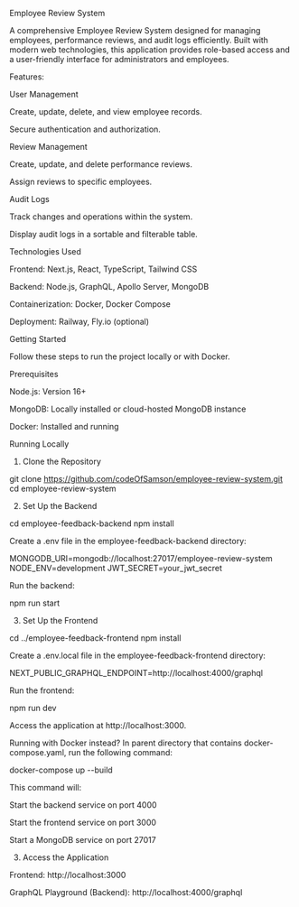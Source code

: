 Employee Review System

A comprehensive Employee Review System designed for managing employees, performance reviews, and audit logs efficiently.  Built with modern web technologies, this application provides role-based access and a user-friendly interface for administrators and employees.

Features:

User Management

Create, update, delete, and view employee records.

Secure authentication and authorization.

Review Management

Create, update, and delete performance reviews.

Assign reviews to specific employees.

Audit Logs

Track changes and operations within the system.

Display audit logs in a sortable and filterable table.

Technologies Used

Frontend: Next.js, React, TypeScript, Tailwind CSS

Backend: Node.js, GraphQL, Apollo Server, MongoDB

Containerization: Docker, Docker Compose

Deployment: Railway, Fly.io (optional)

Getting Started

Follow these steps to run the project locally or with Docker.

Prerequisites

Node.js: Version 16+

MongoDB: Locally installed or cloud-hosted MongoDB instance

Docker: Installed and running

Running Locally

1. Clone the Repository

git clone https://github.com/codeOfSamson/employee-review-system.git
cd employee-review-system

2. Set Up the Backend

cd employee-feedback-backend
npm install

Create a .env file in the employee-feedback-backend directory:

MONGODB_URI=mongodb://localhost:27017/employee-review-system
NODE_ENV=development
JWT_SECRET=your_jwt_secret

Run the backend:

npm run start

3. Set Up the Frontend

cd ../employee-feedback-frontend
npm install

Create a .env.local file in the employee-feedback-frontend directory:

NEXT_PUBLIC_GRAPHQL_ENDPOINT=http://localhost:4000/graphql

Run the frontend:

npm run dev

Access the application at http://localhost:3000.

Running with Docker instead?
In parent directory that contains docker-compose.yaml, run the following command: 

docker-compose up --build

This command will:

Start the backend service on port 4000

Start the frontend service on port 3000

Start a MongoDB service on port 27017

3. Access the Application

Frontend: http://localhost:3000

GraphQL Playground (Backend): http://localhost:4000/graphql